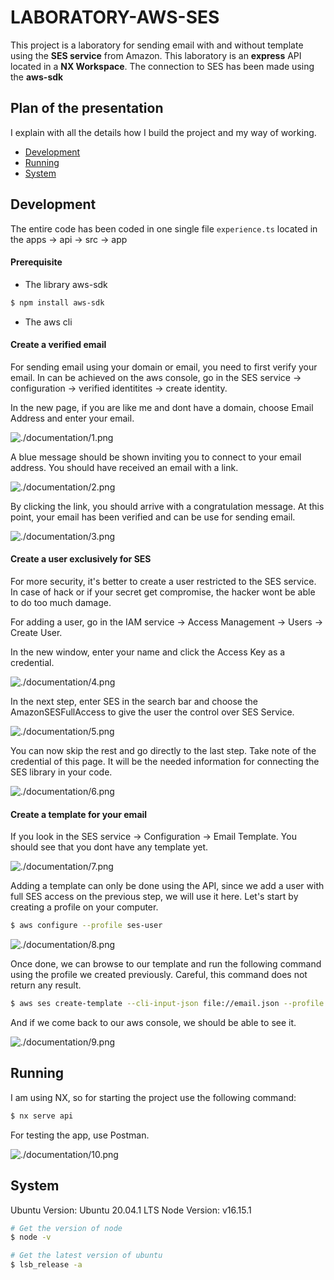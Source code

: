 # LABORATORY-AWS-SES

This project is a laboratory for sending email with and without template using the **SES service** from Amazon. This laboratory is an **express** API located in a **NX Workspace**. The connection to SES has been made using the **aws-sdk**

## Plan of the presentation

I explain with all the details how I build the project and my way of working.

- [Development](#development)
- [Running](#running)
- [System](#system)

## Development

The entire code has been coded in one single file `experience.ts` located in the apps -> api -> src -> app

#### Prerequisite

- The library aws-sdk

```bash
$ npm install aws-sdk
```

- The aws cli

#### Create a verified email

For sending email using your domain or email, you need to first verify your email. In can be achieved on the aws console, go in the SES service -> configuration -> verified identitites -> create identity.

In the new page, if you are like me and dont have a domain, choose Email Address and enter your email.

![./documentation/1.png](./documentation/1.png)

A blue message should be shown inviting you to connect to your email address. You should have received an email with a link.

![./documentation/2.png](./documentation/2.png)

By clicking the link, you should arrive with a congratulation message. At this point, your email has been verified and can be use for sending email.

![./documentation/3.png](./documentation/3.png)

#### Create a user exclusively for SES

For more security, it's better to create a user restricted to the SES service. In case of hack or if your secret get compromise, the hacker wont be able to do too much damage.

For adding a user, go in the IAM service -> Access Management -> Users -> Create User.

In the new window, enter your name and click the Access Key as a credential.

![./documentation/4.png](./documentation/4.png)

In the next step, enter SES in the search bar and choose the AmazonSESFullAccess to give the user the control over SES Service.

![./documentation/5.png](./documentation/5.png)

You can now skip the rest and go directly to the last step. Take note of the credential of this page. It will be the needed information for connecting the SES library in your code.

![./documentation/6.png](./documentation/6.png)

#### Create a template for your email

If you look in the SES service -> Configuration -> Email Template. You should see that you dont have any template yet.

![./documentation/7.png](./documentation/7.png)

Adding a template can only be done using the API, since we add a user with full SES access on the previous step, we will use it here. Let's start by creating a profile on your computer.

```bash
$ aws configure --profile ses-user
```

![./documentation/8.png](./documentation/8.png)

Once done, we can browse to our template and run the following command using the profile we created previously. Careful, this command does not return any result.

```bash
$ aws ses create-template --cli-input-json file://email.json --profile ses-user
```

And if we come back to our aws console, we should be able to see it.

![./documentation/9.png](./documentation/9.png)

## Running

I am using NX, so for starting the project use the following command:

```bash
$ nx serve api
```

For testing the app, use Postman.

![./documentation/10.png](./documentation/10.png)

## System

Ubuntu Version: Ubuntu 20.04.1 LTS
Node Version: v16.15.1

```bash
# Get the version of node
$ node -v

# Get the latest version of ubuntu
$ lsb_release -a
```
